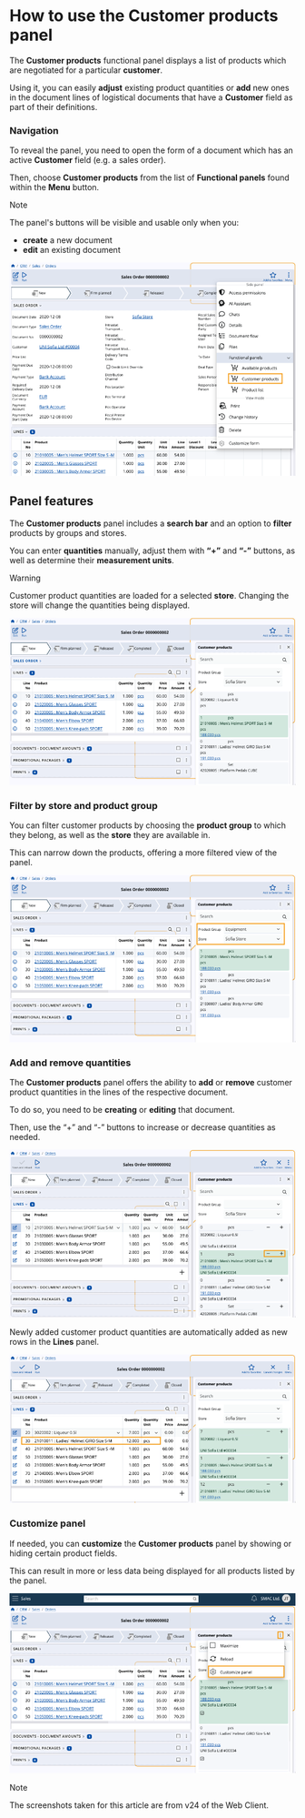 # How to use the Customer products panel

The **Customer products** functional panel displays a list of products which are negotiated for a particular **customer**.

Using it, you can easily **adjust** existing product quantities or **add** new ones in the document lines of logistical documents that have a **Customer** field as part of their definitions.

### Navigation

To reveal the panel, you need to open the form of a document which has an active **Customer** field (e.g. a sales order).

Then, choose **Customer products** from the list of **Functional panels** found within the **Menu** button.

> [!NOTE]
> The panel's buttons will be visible and usable only when you:
> * **create** a new document
> * **edit** an existing document

![pictures](pictures/customer-products.png)

## Panel features

The **Customer products** panel includes a **search bar** and an option to **filter** products by groups and stores.

You can enter **quantities** manually, adjust them with **“+”** and **“-”** buttons, as well as determine their **measurement units**.

> [!WARNING]
> Customer product quantities are loaded for a selected **store**. Changing the store will change the quantities being displayed.

![pictures](pictures/customer-products-show.png)

### Filter by store and product group

You can filter customer products by choosing the **product group** to which they belong, as well as the **store** they are available in.

This can narrow down the products, offering a more filtered view of the panel.

![pictures](pictures/customer-products-product-group.png)

### Add and remove quantities

The **Customer products** panel offers the ability to **add** or **remove** customer product quantities in the lines of the respective document. 

To do so, you need to be **creating** or **editing** that document.

Then, use the “+” and “-” buttons to increase or decrease quantities as needed.

![pictures](pictures/customer-products-quantities.png)

Newly added customer product quantities are automatically added as new rows in the **Lines** panel.

![pictures](pictures/customer-products-add.png)

### Customize panel

If needed, you can **customize** the **Customer products** panel by showing or hiding certain product fields.

This can result in more or less data being displayed for all products listed by the panel.

![pictures](pictures/customer-products-customize.png)

> [!NOTE]
> The screenshots taken for this article are from v24 of the Web Client.
